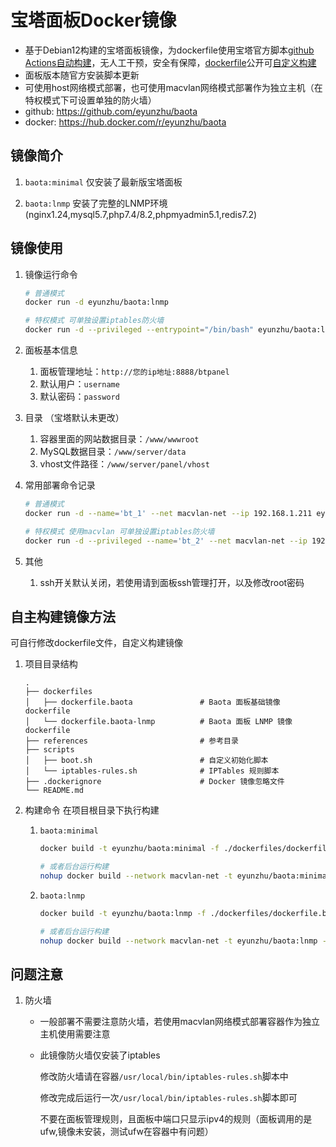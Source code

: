 # 宝塔面板Docker镜像

- 基于Debian12构建的宝塔面板镜像，为dockerfile使用宝塔官方脚本[github Actions自动构建](https://github.com/eyunzhu/baota/actions)，无人工干预，安全有保障，[dockerfile](https://github.com/eyunzhu/baota/tree/master/dockerfiles)公开可[自定义构建](##自主构建镜像方法)
- 面板版本随官方安装脚本更新
- 可使用host网络模式部署，也可使用macvlan网络模式部署作为独立主机（在特权模式下可设置单独的防火墙）
- github: https://github.com/eyunzhu/baota
- docker: https://hub.docker.com/r/eyunzhu/baota

## 镜像简介


1. `baota:minimal` 仅安装了最新版宝塔面板
   
2. `baota:lnmp` 安装了完整的LNMP环境(nginx1.24,mysql5.7,php7.4/8.2,phpmyadmin5.1,redis7.2)

## 镜像使用

1. 镜像运行命令

   ```bash
   # 普通模式
   docker run -d eyunzhu/baota:lnmp
   
   # 特权模式 可单独设置iptables防火墙
   docker run -d --privileged --entrypoint="/bin/bash" eyunzhu/baota:lnmp -c "/usr/local/bin/boot.sh & exec /lib/systemd/systemd"
   ```
2. 面板基本信息
   1. 面板管理地址：`http://您的ip地址:8888/btpanel`
   2. 默认用户：`username`
   3. 默认密码：`password`
3. 目录 （宝塔默认未更改）
   1. 容器里面的网站数据目录：`/www/wwwroot`
   2. MySQL数据目录：`/www/server/data`
   3. vhost文件路径：`/www/server/panel/vhost`
4. 常用部署命令记录
   ```bash
   # 普通模式
   docker run -d --name='bt_1' --net macvlan-net --ip 192.168.1.211 eyunzhu/baota:lnmp
   
   # 特权模式 使用macvlan 可单独设置iptables防火墙
   docker run -d --privileged --name='bt_2' --net macvlan-net --ip 192.168.1.201 --entrypoint="/bin/bash" eyunzhu/baota:lnmp -c "/usr/local/bin/boot.sh & exec /lib/systemd/systemd"
   ```
5. 其他
   
   1. ssh开关默认关闭，若使用请到面板ssh管理打开，以及修改root密码



## 自主构建镜像方法
可自行修改dockerfile文件，自定义构建镜像

1. 项目目录结构
   
   ```plaintext
   .
   ├── dockerfiles
   │   ├── dockerfile.baota               # Baota 面板基础镜像 dockerfile
   │   └── dockerfile.baota-lnmp          # Baota 面板 LNMP 镜像 dockerfile
   ├── references                         # 参考目录
   ├── scripts
   │   ├── boot.sh                        # 自定义初始化脚本
   │   └── iptables-rules.sh              # IPTables 规则脚本
   ├── .dockerignore                      # Docker 镜像忽略文件
   └── README.md
   ```
2. 构建命令
      在项目根目录下执行构建
   
   1. `baota:minimal`
      ```bash
      docker build -t eyunzhu/baota:minimal -f ./dockerfiles/dockerfile.baota . 
      
      # 或者后台运行构建
      nohup docker build --network macvlan-net -t eyunzhu/baota:minimal -f ./dockerfiles/dockerfile.baota . > 1.log 2>&1 &
      ```
   2. `baota:lnmp`
      ```bash
      docker build -t eyunzhu/baota:lnmp -f ./dockerfiles/dockerfile.baota-lnmp . 
      
      # 或者后台运行构建
      nohup docker build --network macvlan-net -t eyunzhu/baota:lnmp -f ./dockerfiles/dockerfile.baota-lnmp . > 2.log 2>&1 &
      ```

## 问题注意
1. 防火墙
   - 一般部署不需要注意防火墙，若使用macvlan网络模式部署容器作为独立主机使用需要注意
   - 此镜像防火墙仅安装了iptables

      修改防火墙请在容器`/usr/local/bin/iptables-rules.sh`脚本中

      修改完成后运行一次`/usr/local/bin/iptables-rules.sh`脚本即可

      不要在面板管理规则，且面板中端口只显示ipv4的规则（面板调用的是ufw,镜像未安装，测试ufw在容器中有问题）





